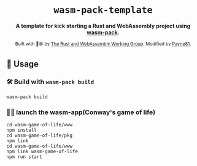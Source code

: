 <div align="center">

  <h1><code>wasm-pack-template</code></h1>

  <strong>A template for kick starting a Rust and WebAssembly project using <a href="https://github.com/rustwasm/wasm-pack">wasm-pack</a>.</strong>

  <sub>Built with 🦀🕸 by <a href="https://rustwasm.github.io/">The Rust and WebAssembly Working Group</a>. Modified by <a href="https://github.com/Payne81">Payne81</a>.</sub>
</div>

## 🚴 Usage

### 🛠️ Build with `wasm-pack build`

```
wasm-pack build
```
### 🐱‍🏍 launch the wasm-app(Conway's game of life) 

```
cd wasm-game-of-life/www
npm install
cd wasm-game-of-life/pkg
npm link
cd wasm-game-of-life/www
npm link wasm-game-of-life
npm run start
```

